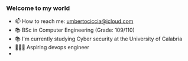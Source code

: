 ### Welcome to my world
  - 📫 How to reach me: umbertociccia@icloud.com
  - 📚 BSc in Computer Engineering (Grade: 109/110)
  - 📚 I'm currently studying Cyber security at the University of Calabria
  - 🧑🏻‍💻 Aspiring devops engineer
  - 
<!--
**umbertocicciaa/umbertocicciaa** is a ✨ _special_ ✨ repository because its `README.md` (this file) appears on your GitHub profile.

Here are some ideas to get you started:

- 🔭 I’m currently working on ...
- 🌱 I’m currently learning ...
- 👯 I’m looking to collaborate on ...
- 🤔 I’m looking for help with ...
- 💬 Ask me about ...
- 📫 How to reach me: ...
- 😄 Pronouns: ...
- ⚡ Fun fact: ...
-->
